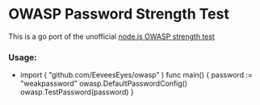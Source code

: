 # OWASP Password Strength Test

This is a go port of the unofficial [node.js OWASP strength test](https://github.com/nowsecure/owasp-password-strength-test)

### Usage:
-
    import (
    	"github.com/EeveesEyes/owasp" 
    )
    func main() {
        password := "weakpassword"
        owasp.DefaultPasswordConfig()
        owasp.TestPassword(password)
    }
